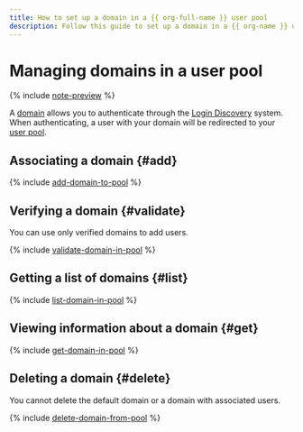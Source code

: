 ```yaml
---
title: How to set up a domain in a {{ org-full-name }} user pool
description: Follow this guide to set up a domain in a {{ org-name }} user pool.
---
```


# Managing domains in a user pool


{% include [note-preview](../../../_includes/note-preview.md) %}

A [domain](../../concepts/domains.md) allows you to authenticate through the [Login Discovery](../../concepts/domains.md#login-discovery) system. When authenticating, a user with your domain will be redirected to your [user pool](../../concepts/user-pools.md).

## Associating a domain {#add}

{% include [add-domain-to-pool](../../../_includes/organization/add-domain-to-pool.md) %}

## Verifying a domain {#validate}

You can use only verified domains to add users.

{% include [validate-domain-in-pool](../../../_includes/organization/validate-domain-in-pool.md) %}

## Getting a list of domains {#list}

{% include [list-domain-in-pool](../../../_includes/organization/list-domain-in-pool.md) %}

## Viewing information about a domain {#get}

{% include [get-domain-in-pool](../../../_includes/organization/get-domain-in-pool.md) %}

## Deleting a domain {#delete}

You cannot delete the default domain or a domain with associated users.

{% include [delete-domain-from-pool](../../../_includes/organization/delete-domain-from-pool.md) %}
